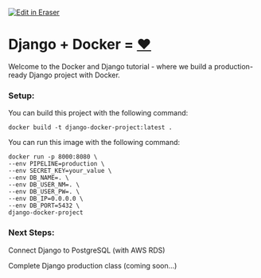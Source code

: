 <p><a target="_blank" href="https://app.eraser.io/workspace/DhP1ooQBW592bkevNT9e" id="edit-in-eraser-github-link"><img alt="Edit in Eraser" src="https://firebasestorage.googleapis.com/v0/b/second-petal-295822.appspot.com/o/images%2Fgithub%2FOpen%20in%20Eraser.svg?alt=media&amp;token=968381c8-a7e7-472a-8ed6-4a6626da5501"></a></p>

# Django + Docker = [﻿❤️](https://emojipedia.org/red-heart) 
Welcome to the Docker and Django tutorial - where we build a production-ready Django project with Docker.

### Setup:
You can build this project with the following command:

```
docker build -t django-docker-project:latest .
```
You can run this image with the following command:

```
docker run -p 8000:8080 \
--env PIPELINE=production \
--env SECRET_KEY=your_value \
--env DB_NAME=. \
--env DB_USER_NM=. \
--env DB_USER_PW=. \
--env DB_IP=0.0.0.0 \
--env DB_PORT=5432 \
django-docker-project
```
### Next Steps:
Connect Django to PostgreSQL (with AWS RDS)

Complete Django production class (coming soon...)


<!--- Eraser file: https://app.eraser.io/workspace/DhP1ooQBW592bkevNT9e --->